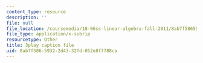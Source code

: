 ```yaml
---
content_type: resource
description: ''
file: null
file_location: /coursemedia/18-06sc-linear-algebra-fall-2011/8ab7f58659322d4332fd052e8f7788ca_HgC1l_6ySkc.srt
file_type: application/x-subrip
resourcetype: Other
title: 3play caption file
uid: 8ab7f586-5932-2d43-32fd-052e8f7788ca
---
```

